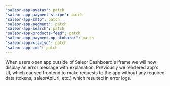 ```yaml
---
"saleor-app-avatax": patch
"saleor-app-payment-stripe": patch
"saleor-app-smtp": patch
"saleor-app-segment": patch
"saleor-app-search": patch
"saleor-app-products-feed": patch
"saleor-app-payment-np-atobarai": patch
"saleor-app-klaviyo": patch
"saleor-app-cms": patch
---
```


When users open app outside of Saleor Dashboard's iframe we will now display an error message with explanation. Previously we rendered app's UI, which caused frontend to make requests to the app without any required data (tokens, saleorApiUrl, etc.) which resulted in error logs.
